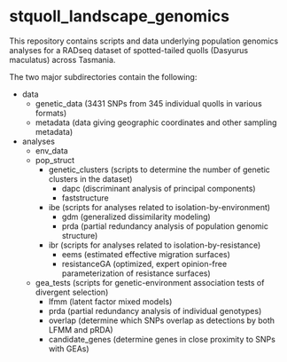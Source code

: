 # stquoll_landscape_genomics
This repository contains scripts and data underlying population genomics analyses for a RADseq dataset of spotted-tailed quolls (Dasyurus maculatus) across Tasmania.

The two major subdirectories contain the following:
- data
  - genetic_data (3431 SNPs from 345 individual quolls in various formats)
  - metadata (data giving geographic coordinates and other sampling metadata)
- analyses
  - env_data
  - pop_struct
    - genetic_clusters (scripts to determine the number of genetic clusters in the dataset)
      - dapc (discriminant analysis of principal components)
      - faststructure
    - ibe (scripts for analyses related to isolation-by-environment)
      - gdm (generalized dissimilarity modeling)
      - prda (partial redundancy analysis of population genomic structure)
    - ibr (scripts for analyses related to isolation-by-resistance)
      - eems (estimated effective migration surfaces)
      - resistanceGA (optimized, expert opinion-free parameterization of resistance surfaces)
  - gea_tests (scripts for genetic-environment association tests of divergent selection)
    - lfmm (latent factor mixed models)
    - prda (partial redundancy analysis of individual genotypes)
    - overlap (determine which SNPs overlap as detections by both LFMM and pRDA)
    - candidate_genes (determine genes in close proximity to SNPs with GEAs)




